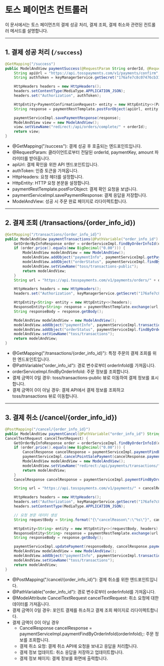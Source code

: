 # 토스 페이먼츠 컨트롤러

이 문서에서는 토스 페이먼츠의 결제 성공 처리, 결제 조회, 결제 취소와 관련된 컨트롤러 메서드를 설명합니다.

---

## 1. 결제 성공 처리 (`/success`)

```java
@GetMapping("/success")
public ModelAndView paymentSuccess(@RequestParam String orderId, @RequestParam String paymentKey, @RequestParam String amount) {
    String apiUrl = "https://api.tosspayments.com/v1/payments/confirm";
    String authToken = keyManagerService.getSecret("176afe7c8c07476cb319873dbb99af00");

    HttpHeaders headers = new HttpHeaders();
    headers.setContentType(MediaType.APPLICATION_JSON);
    headers.set("Authorization", authToken);

    HttpEntity<PaymentConfirmationRequest> entity = new HttpEntity<>(PaymentConfirmationRequest.form(paymentKey, Integer.parseInt(amount), orderId), headers);
    String response = paymentRestTemplate.postForObject(apiUrl, entity, String.class);

    paymentServiceImpl.savePaymentResponse(response);
    ModelAndView view = new ModelAndView();
    view.setViewName("redirect:/api/orders/complete/" + orderId);
    return view;
}
```
- @GetMapping("/success"): 결제 성공 후 호출되는 엔드포인트입니다.
- @RequestParam: 클라이언트로부터 전달된 orderId, paymentKey, amount 파라미터를 받아옵니다.
- apiUrl: 결제 확인을 위한 API 엔드포인트입니다.
- authToken: 인증 토큰을 가져옵니다.
- HttpHeaders: 요청 헤더를 설정합니다.
- HttpEntity: HTTP 요청 본문을 설정합니다.
- paymentRestTemplate.postForObject: 결제 확인 요청을 보냅니다.
- paymentServiceImpl.savePaymentResponse: 결제 응답을 저장합니다.
- ModelAndView: 성공 시 주문 완료 페이지로 리다이렉트합니다.

---

## 2. 결제 조회 (/transactions/{order_info_id})

```java
@GetMapping("/transactions/{order_info_id}")
public ModelAndView paymentTransactions(@PathVariable("order_info_id") String orderInfoId) {
	GetOrderByInfoResponse order = orderServiceImpl.findByOrderInfoId(orderInfoId);
	if (order.price().equals(new BigDecimal("0.00"))) {
		ModelAndView modelAndView = new ModelAndView();
		modelAndView.addObject("paymentInfo", paymentServiceImpl.getPayment(orderInfoId));
		modelAndView.addObject("orderStatus", paymentServiceImpl.findByOrder(orderInfoId).status());
		modelAndView.setViewName("toss/transactions-public");
		return modelAndView;
	}
	String url = "https://api.tosspayments.com/v1/payments/orders/" + orderInfoId;

	HttpHeaders headers = new HttpHeaders();
	headers.set("Authorization", keyManagerService.getSecret("176afe7c8c07476cb319873dbb99af00"));

	HttpEntity<String> entity = new HttpEntity<>(headers);
	ResponseEntity<String> response = paymentRestTemplate.exchange(url, HttpMethod.GET, entity, String.class);
	String responseBody = response.getBody();

	ModelAndView modelAndView = new ModelAndView();
	modelAndView.addObject("paymentInfo", paymentServiceImpl.transactions(responseBody));
	modelAndView.addObject("orderStatus", paymentServiceImpl.findByOrder(orderInfoId).status());
	modelAndView.setViewName("toss/transactions");
	return modelAndView;
}
```
- @GetMapping("/transactions/{order_info_id}"): 특정 주문의 결제 조회를 위한 엔드포인트입니다.
- @PathVariable("order_info_id"): 경로 변수로부터 orderInfoId를 가져옵니다.
- orderServiceImpl.findByOrderInfoId: 주문 정보를 조회합니다.
- 결제 금액이 0일 경우: toss/transactions-public 뷰로 이동하여 결제 정보를 표시합니다.
- 결제 금액이 0이 아닐 경우: 결제 API에서 결제 정보를 조회하고 toss/transactions 뷰로 이동합니다.


---

## 3. 결제 취소 (/cancel/{order_info_id})

```java
@PostMapping("/cancel/{order_info_id}")
public ModelAndView paymentCancel(@PathVariable("order_info_id") String orderInfoId, @Valid @ModelAttribute
CancelTextRequest cancelTextRequest) {
	GetOrderByInfoResponse order = orderServiceImpl.findByOrderInfoId(orderInfoId);
	if (order.price().equals(new BigDecimal("0.00"))) {
		CancelResponse cancelResponse = paymentServiceImpl.paymentFindByOrderInfoId(orderInfoId);
		paymentServiceImpl.cancelPointSalePayment(cancelResponse.paymentId());
		ModelAndView modelAndView = new ModelAndView();
		modelAndView.setViewName("redirect:/api/payments/transactions/" + orderInfoId);
		return modelAndView;
	}
	CancelResponse cancelResponse = paymentServiceImpl.paymentFindByOrderInfoId(orderInfoId);

	String url = "https://api.tosspayments.com/v1/payments/" + cancelResponse.paymentKey() + "/cancel";

	HttpHeaders headers = new HttpHeaders();
	headers.set("Authorization", keyManagerService.getSecret("176afe7c8c07476cb319873dbb99af00"));
	headers.setContentType(MediaType.APPLICATION_JSON);

	// 요청 본문 데이터 생성
	String requestBody = String.format("{\"cancelReason\":\"%s\"}", cancelTextRequest.reason());

	HttpEntity<String> entity = new HttpEntity<>(requestBody, headers);
	ResponseEntity<String> response = paymentRestTemplate.exchange(url, HttpMethod.POST, entity, String.class);
	String responseBody = response.getBody();

	paymentServiceImpl.updatePayment(responseBody, cancelResponse.paymentId());
	ModelAndView modelAndView = new ModelAndView();
	modelAndView.addObject("paymentInfo", paymentServiceImpl.transactions(responseBody));
	modelAndView.setViewName("toss/transactions");
	return modelAndView;
}
```
- @PostMapping("/cancel/{order_info_id}"): 결제 취소를 위한 엔드포인트입니다.
- @PathVariable("order_info_id"): 경로 변수로부터 orderInfoId를 가져옵니다.
- @ModelAttribute CancelTextRequest cancelTextRequest: 취소 요청에 대한 데이터를 가져옵니다.
- 결제 금액이 0일 경우: 포인트 결제를 취소하고 결제 조회 페이지로 리다이렉트합니다.
- 결제 금액이 0이 아닐 경우
  - CancelResponse cancelResponse = paymentServiceImpl.paymentFindByOrderInfoId(orderInfoId);: 주문 정보를 조회합니다.
  - 결제 취소 요청: 결제 취소 API에 요청을 보내고 응답을 처리합니다.
  - 결제 정보 업데이트: 취소 응답을 저장하고 업데이트합니다.
  - 결제 정보 페이지: 결제 정보를 화면에 출력합니다.
